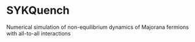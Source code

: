 # SYKQuench
Numerical simulation of non-equilibrium dynamics of Majorana fermions with all-to-all interactions
